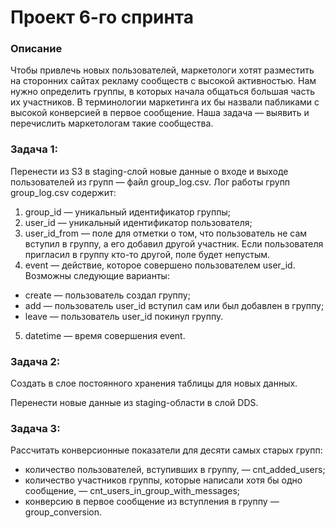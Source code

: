 # Проект 6-го спринта

### Описание
Чтобы привлечь новых пользователей, маркетологи хотят разместить на сторонних сайтах рекламу сообществ с высокой активностью. Нам нужно определить группы, в которых начала общаться большая часть их участников. В терминологии маркетинга их бы назвали пабликами с высокой конверсией в первое сообщение. Наша задача — выявить и перечислить маркетологам такие сообщества.

### Задача 1:
Перенести из S3 в staging-слой новые данные о входе и выходе пользователей из групп — файл group_log.csv.
Лог работы групп group_log.csv содержит:
1. group_id — уникальный идентификатор группы;
2. user_id — уникальный идентификатор пользователя;
3. user_id_from — поле для отметки о том, что пользователь не сам вступил в группу, а его добавил другой участник. Если пользователя пригласил в группу кто-то другой, поле будет непустым.
4. event — действие, которое совершено пользователем user_id. Возможны следующие варианты:
- create — пользователь создал группу;
- add — пользователь user_id вступил сам или был добавлен в группу;
- leave — пользователь user_id покинул группу.
5. datetime — время совершения event.

### Задача 2:
Создать в слое постоянного хранения таблицы для новых данных.

Перенести новые данные из staging-области в слой DDS.

### Задача 3:
Рассчитать конверсионные показатели для десяти самых старых групп:
- количество пользователей, вступивших в группу, — cnt_added_users;
- количество участников группы, которые написали хотя бы одно сообщение, — cnt_users_in_group_with_messages;
- конверсию в первое сообщение из вступления в группу — group_conversion.